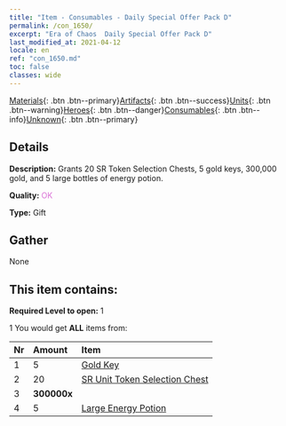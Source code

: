 ```yaml
---
title: "Item - Consumables - Daily Special Offer Pack D"
permalink: /con_1650/
excerpt: "Era of Chaos  Daily Special Offer Pack D"
last_modified_at: 2021-04-12
locale: en
ref: "con_1650.md"
toc: false
classes: wide
---
```

 [Materials](/){: .btn .btn--primary}[Artifacts](/Artifacts/){: .btn .btn--success}[Units](/Units/){: .btn .btn--warning}[Heroes](/Heroes/){: .btn .btn--danger}[Consumables](/Consumables/){: .btn .btn--info}[Unknown](/Unknown/){: .btn .btn--primary}

## Details
 **Description:** Grants 20 SR Token Selection Chests, 5 gold keys, 300,000 gold, and 5 large bottles of energy potion.

 **Quality:** <span style="color: #DA70D6">OK</span>

 **Type:** Gift

## Gather

  None

## This item contains:

 **Required Level to open:** 1

 1 You would get **ALL** items  from:

  | Nr | Amount |     Item    |
  |:---|:-------|:------------|
  | 1 | 5 | [Gold Key](/Items/con_783/) | 
  | 2 | 20 | [SR Unit Token Selection Chest](/Items/con_1618/) | 
  | 3 |  **300000x** | <i class="fas fa-coins"/> |  | 
  | 4 | 5 | [Large Energy Potion](/Items/con_706/) | 
